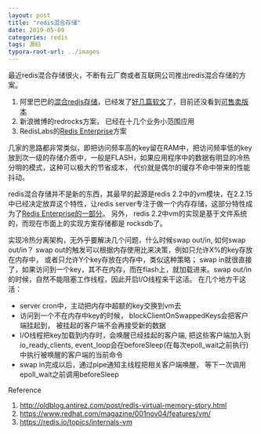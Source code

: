 ```yaml
---
layout: post
title: "redis混合存储"
date: 2019-05-09
categories: redis
tags: 源码
typora-root-url: ../images
---
```


最近redis混合存储很火，不断有云厂商或者互联网公司推出redis混合存储的方案。 

1. 阿里巴巴的[混合redis存储](https://mp.weixin.qq.com/s/z8NyiNo1m5voXEuvF5kg-Q)，已经发了[好几篇软文](https://yq.aliyun.com/articles/629173?spm=5176.10695662.1996646101.searchclickresult.6509ed80sL11DT)了，目前还没看到[可售卖版本](https://help.aliyun.com/document_detail/68930.html?spm=a2c4g.11186623.6.541.6ZsGYg)
2. 新浪微博的redrocks方案， 已经在十几个业务小范围应用
3. RedisLabs的[Redis Enterprise](https://docs.redislabs.com/latest/rs/concepts/memory-architecture/redis-flash/)方案

几家的思路都非常类似，即把访问频率高的key留在RAM中，把访问频率低的key放到次一级的存储介质中，一般是FLASH，如果应用程序中的数据有明显的冷热分明的模式，这种可以极大的节省成本， 代价就是偶尔的缓存不命中带来的性能抖动。

redis混合存储并不是新的东西，其最早的起源是redis 2.2中的vm模块，在2.2.15中已经决定放弃这个特性，让redis server专注于做一个内存存储，这部分特性成为了[Redis Enterprise的一部分](https://redis.io/topics/faq)。 另外， redis 2.2中vm的实现是基于文件系统的，而现在市面上的实现方案存储都是 rocksdb了。

实现冷热分离架构，无外乎要解决几个问题，什么时候swap out/in,   如何swap out/in？ swap out的触发可以根据内存使用比来决策，例如只允许X%的key存放在内存中， 或者只允许Y个key存放在内存中，类似这种策略； swap in就很直接了，如果访问到一个key，其不在内存，而在flash上，就加载进来。swap out/in的时候，自然不能阻塞工作线程，因此开启I/O线程来干这活。 在几个地方干这活：

- server cron中，主动把内存中超额的key交换到vm去
- 访问到一个不在内存中key的时候， blockClientOnSwappedKeys会把客户端挂起到， 被挂起的客户端不会再接受新的数据
- I/O线程把key加载到内存时，会唤醒已经挂起的客户端, 把这些客户端加入到io_ready_clients,  event_loop会在beforeSleep(在每次epoll_wait之前执行)中执行被唤醒的客户端的当前命令
- swap in完成以后，通过pipe通知主线程把相关客户端唤醒， 等下一次调用epoll_wait之前调用beforeSleep

Reference

1. <http://oldblog.antirez.com/post/redis-virtual-memory-story.html>
2. <https://www.redhat.com/magazine/001nov04/features/vm/>
3. <https://redis.io/topics/internals-vm>